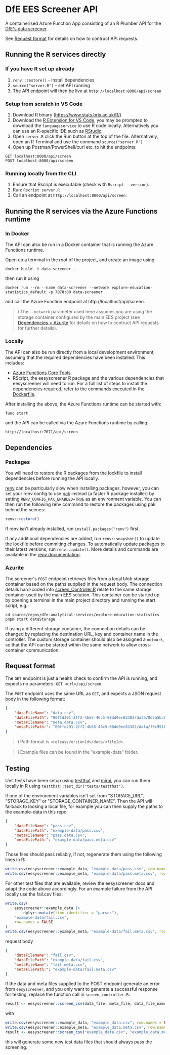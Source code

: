 # DfE EES Screener API

A containerised Azure Function App consisting of an R Plumber API for the [DfE's data screener](https://github.com/dfe-analytical-services/eesyscreener).

See [Request format](#request-format) for details on how to contruct API requests.

## Running the R services directly

### If you have R set up already

1. `renv::restore()` - install dependencies
2. `source("server.R")` - set API running
3. The API endpoint will then be live at `http://localhost:8000/api/screen`

### Setup from scratch in VS Code

1. Download R binary (https://www.stats.bris.ac.uk/R/)
2. Download the [R Extension for VS Code](https://marketplace.visualstudio.com/items?itemName=REditorSupport.r), you may be prompted to download the `languageservice` to use R code locally. Alternatively you can use an R-specific IDE such as [RStudio](https://posit.co/download/rstudio-desktop/)
3. Open `server.R` click the Run button at the top of the file. Alternatively, open an R Terminal and use the command `source("server.R")`
4. Open up Postman/PowerShell/curl etc. to hit the endpoints:

```
GET localhost:8000/api/screen
POST localhost:8000/api/screen
```

### Running locally from the CLI

1. Ensure that Rscript is executable (check with `Rscript --version`).
2. Run: `Rscript server.R`
3. Call an endpoint at `http://localhost:8000/api/screen`.

## Running the R services via the Azure Functions runtime

### In Docker

The API can also be run in a Docker container that is running the Azure Functions runtime.

Open up a terminal in the root of the project, and create an image using

```
docker build -t data-screener .
```

then run it using

```
docker run --rm --name data-screener --network explore-education-statistics_default -p 7078:80 data-screener
```

and call the Azure Function endpoint at http://localhost/api/screen.

> ℹ️ The `--network` parameter used here assumes you are using the storage container configured by the main EES project (see [Dependencies > Azurite](#azurite) for details on how to contruct API requests for further details).

### Locally

The API can also be run directly from a local development environment, assuming that the required dependencies
have been installed. This includes:

- [Azure Functions Core Tools](https://learn.microsoft.com/en-us/azure/azure-functions/functions-run-local?tabs=linux%2Cisolated-process%2Cnode-v4%2Cpython-v2%2Chttp-trigger%2Ccontainer-apps&pivots=programming-language-csharp#install-the-azure-functions-core-tools).
- RScript, the eesyscreener R package and the various dependencies that eesyscreener will need to run.
  For a full list of steps to install the dependencies required, refer to the commands executed in the
  [Dockerfile](./Dockerfile).

After installing the above, the Azure Functions runtime can be started with:

```
func start
```

and the API can be called via the Azure Functions runtime by calling:

```
http://localhost:7071/api/screen
```

## Dependencies

### Packages

You will need to restore the R packages from the lockfile to install dependencies before running the API locally.

[renv](https://rstudio.github.io/renv/index.html) can be particularly slow when installing packages, however, you can set your renv config to use [pak](https://pak.r-lib.org/) instead (a faster R package installer) by setting `RENV_CONFIG_PAK_ENABLED=TRUE` as an environment variable. You can then run the following renv command to restore the packages using pak behind the scenes:

``` r
renv::restore()
```

If renv isn't already installed, run `install.packages("renv")` first.

If any additional dependencies are added, run `renv::snapshot()` to update the lockfile before commiting changes. To automatically update packages to their latest versions, run `renv::update()`. More details and commands are available in the [renv documentation](https://rstudio.github.io/renv/index.html).

### Azurite

The screener's `POST` endpoint retrieves files from a local blob storage container based on the paths supplied in the request body. The connection details hard-coded into [screen_Controller.R](./screen_Controller.R) relate to the same storage container used by the main EES solution. This container can be started up by opening a terminal in the main project directory and running the start script, e.g.:

```
cd source/repos/dfe-analytical-services/explore-education-statistics
pnpm start dataStorage
```

If using a different storage container, the connection details can be changed by replacing the destination URL, key and container name in the controller. The custom storage container should also be assigned a `network`, so that the API can be started within the same network to allow cross-container communication.

## Request format

The `GET` endpoint is just a health check to confirm the API is running, and expects no parameters: `GET <url>/api/screen`.

The `POST` endpoint uses the same URL as `GET`, and expects a JSON request body in the following format:

``` json
{
    "dataFileName": "data.csv",
    "dataFilePath": "00ffd291-2ff2-4b65-46c5-08dd9ec03382/data/0d5a5bc6-b12c-4ed4-986e-517679b49f88",
    "metaFileName": "meta.data.csv",
    "metaFilePath:": "00ffd291-2ff2-4b65-46c5-08dd9ec03382/data/f9c951bc-85a0-48ab-a0be-8eab3fc8dcee"
}
```

> ℹ️ Path format is `<releaseVersionId>/data/<fileId>`.

> ℹ️ Example files can be found in the "example-data" folder.

## Testing

Unit tests have been setup using [testthat](https://testthat.r-lib.org/) and [mirai](https://mirai.r-lib.org/index.html), you can run them locally in R using `testthat::test_dir("tests/testthat")`.

If one of the environment variables isn't set from "STORAGE_URL", "STORAGE_KEY" or "STORAGE_CONTAINER_NAME". Then the API will fallback to looking a local file, for example you can then supply the paths to the example-data in this repo

``` json
{
    "dataFileName": "pass.csv",
    "dataFilePath": "example-data/pass.csv",
    "metaFileName": "pass.data.csv",
    "metaFilePath:": "example-data/pass.meta.csv"
}
```

Those files should pass reliably, if not, regenerate them using the following lines in R:

``` r
write.csv(eesyscreener::example_data, "example-data/pass.csv", row.names = FALSE)
write.csv(eesyscreener::example_meta, "example-data/pass.meta.csv", row.names = FALSE)
```

For other test files that are available, review the eesyscreener docs and adapt the code above accordingly. For an example failure from the API locally use the fail.csv files:

``` r
write.csv(
    eesyscreener::example_data |> 
        dplyr::mutate(time_identifier = "parsec"), 
    "example-data/fail.csv", 
    row.names = FALSE
)
write.csv(eesyscreener::example_meta, "example-data/fail.meta.csv", row.names = FALSE)
```

request body
``` json
{
    "dataFileName": "fail.csv",
    "dataFilePath": "example-data/fail.csv",
    "metaFileName": "fail.meta.csv",
    "metaFilePath:": "example-data/fail.meta.csv"
}
```


If the data and meta files supplied to the POST endpoint generate an error from `eesyscreener`, and you only want to generate a successful response for testing, replace the function call in `screen_controller.R`:

``` r
result <- eesyscreener::screen_csv(data_file, meta_file, data_file_name, meta_file_name)
```

with

``` r
write.csv(eesyscreener::example_data, "example_data.csv", row.names = FALSE)
write.csv(eesyscreener::example_meta, "example_data.meta.csv", row.names = FALSE)
result <- eesyscreener::screen_csv("example_data.csv", "example_data.meta.csv")
```

this will generate some new test data files that should always pass the screening.